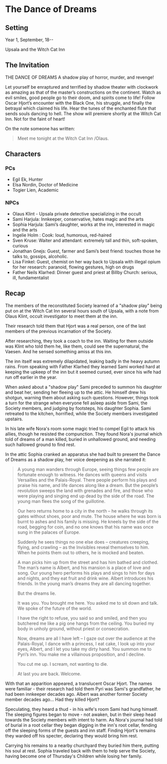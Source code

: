 # The Dance of Dreams 
## Setting
Year 1, September, 18--

Upsala and the Witch Cat Inn
## The Invitation
THE DANCE OF DREAMS
A shadow play of horror, murder, and revenge!

Let yourself be enraptured and terrified by shadow theater with 
clockwork as amazing as that of the master’s constructions on the 
continent. Watch as evil smiles, good people go to their doom, and 
spirits come to life! Follow Oscar Hjort’s encounter with the Black 
One, his struggle, and finally the betrayal which claimed his life. 
Hear the tunes of the enchanted flute that sends souls dancing to hell.
The show will premiere shortly at the Witch Cat Inn. 
Not for the faint of heart!


On the note someone has written: 
> Meet me tonight at the Witch Cat Inn /Olaus.
## Characters
### PCs
- Egil Ek, Hunter
- Elsa Nordin, Doctor of Medicine
- Togier Lien, Academic
### NPCs
- Olaus Klint - Upsala private detective specializing in the occult
- Sami Harjula: Innkeeper, conservative, hates magic and the arts
- Sophia Harjula: Sami’s daughter, works at the inn, interested in magic and the arts
- Ingelie Holm : Cook: loud, humorous, red-haired
- Sven Kruse: Waiter and attendant: extremely tall and thin, soft-spoken, curious
- Jonathan Gnejs: Guest, farmer and Sami’s best friend: touches those he talks to, gossips, alcoholic.
- Lisa Finkel: Guest, chemist on her way back to Upsala with illegal opium for her research: paranoid, flowing gestures, high on drugs
- Father Neils Klarhed: Dinner guest and priest at Billby Church: serious, ill, fundamentalist

## Recap
The members of the reconstituted Society learned of a "shadow play" being put on at the Witch Cat Inn several hours south of Upsala, with a note from Olaus Klint, occult investigator to meet them at the inn.  

Their research told them that Hjort was a real person, one of the last members of the previous incarnation of the Society.

After researching, they took a coach to the inn. Waiting for them outside was Klint who told them he, like them, could see the supernatural, the Vaesen. And he sensed something amiss at this inn.

The inn itself was extremely dilapidated, leaking badly in the heavy autumn rains. From speaking with Father Klarhed they learned Sami worked hard at keeping the upkeep of the inn but it seemed cursed, ever since his wife had run off earlier in the year.

When asked about a "shadow play" Sami preceded to summon his daughter and beat her, sending her fleeing up to the attic. He himself drew his shotgun, warning them about asking such questions. However, things took a turn for the strange when everyone fell asleep aside from Sami, the Society members, and judging by footsteps, his daughter Sophia. Sami retreated to the kitchen, horrified, while the Society members investigated upstairs. 

In his late wife Nora's room some magic tried to compel Egil to attack his allies, though he resisted the compunction. They found Nora's journal which told of dreams of a man killed, buried in unhallowed ground, and needing such hallowed ground to find rest.

In the attic Sophia cranked an apparatus she had built to present the Dance of Dreams as a shadow play, her voice deepening as she narrated it:

> A young man wanders through Europe, seeing things 
> few people are fortunate enough to witness. He 
> dances with queens and visits Versailles and the Palais-Royal. There people perform his plays and praise 
> his name, and life dances along like a dream. But the 
> people’s revolution sweeps the land with grenades 
> and fire, and those who were playing and singing 
> end up dead by the side of the road. The young man 
> flees the song of the guillotine.
> 
> Our hero returns home to a city in the north – he 
> walks through its gates without shoes, poor and mute. 
> The house where he was born is burnt to ashes and his 
> family is missing. He kneels by the side of the road, 
> begging for coin, and no one knows that his name 
> was once sung in the palaces of Europe.
>
> Suddenly he sees things no one else does – creatures creeping, flying, and crawling – as the Invisibles reveal themselves to him. When he points them 
> out to others, he is mocked and beaten.
>
> A man picks him up from the street and has him 
> bathed and clothed. The man’s name is Albert, and 
> his mansion is a place of love and song. Our young 
> hero performs his plays and sings to him for days and 
> nights, and they eat fruit and drink wine.
> Albert introduces his friends. In the young man’s 
> dreams they are all dancing together.
>
> But the dreams lie.
>
> It was you. You brought me here. You asked me to 
> sit down and talk. We spoke of the future of the world.
>
> I have the right to refuse, you said so and smiled, 
> and then you butchered me like a pig one hangs from 
> the ceiling. You buried my body in unholy ground, 
> without priest or consecration.
>
> Now, dreams are all I have left – I gaze out over 
> the audience at the Palais-Royal, I dance with a princess, I eat cake, I look up into your eyes, Albert, and I 
> let you take my dirty hand. You summon me to Pyri’s inn. 
> You make me a villainous proposition, and I decline.
>
> You cut me up. I scream, not wanting to die.
>
> At last you are back.
> Welcome.

With that an apparition appeared, a translucent Oscar Hjort. The names were familiar - their research had told them Pyri was Sami's grandfather, he had been innkeeper decades ago. Albert was another former Society member decades ago... Had they killed Hjort?

Speculating, they heard a thud - in his wife's room Sami had hung himself. The sleeping figures began to move - not awaken, but in their sleep head towards the Society members with intent to harm. As Nora's journal had told of burial in a root cellar they began digging in the inn's root cellar, fending off the sleeping forms of the guests and inn staff. Finding Hjort's remains they warded off his specter, declaring they would bring him rest. 

Carrying his remains to a nearby churchyard they buried him there, putting his soul at rest. Sophia traveled back with them to help serve the Society, having become one of Thursday's Children while losing her family.